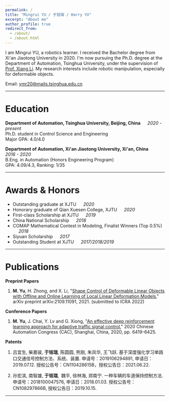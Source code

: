 ```yaml
---
permalink: /
title: "Mingrui YU / 于铭瑞 / Harry YU"
excerpt: "About me"
author_profile: true
redirect_from: 
  - /about/
  - /about.html
---
```


I am Mingrui YU, a robotics learner. I received the Bachelor degree from Xi'an Jiaotong University in 2020. I'm now pursuing the Ph.D. degree at the Department of Automation, Tsinghua University, under the supervision of [Prof. Xiang Li](https://sites.google.com/view/homepageoflixiang/home). My research interests include robotic manipulation, especially for deformable objects.

Email: [ymr20@mails.tsinghua.edu.cn](mailto:ymr20@mails.tsinghua.edu.cn)  

***

Education
======
**Department of Automation, Tsinghua University, Beijing, China** &emsp; *2020 - present*  
Ph.D. student in Control Science and Engineering  
Major GPA: 4.0/4.0


**Department of Automation, Xi'an Jiaotong University, Xi'an, China**  &emsp;  *2016 - 2020*  
B.Eng. in Automation (Honors Engineering Program)  
GPA: 4.09/4.3, Ranking: 1/35


***

Awards & Honors
======
* Outstanding graduate at XJTU &emsp; *2020*  
* Honorary graduate of Qian Xuesen College, XJTU  &emsp; *2020*  
* First-class Scholarship at XJTU &emsp; *2019*  
* China National Scholarship &emsp; *2018*  
* COMAP Mathematical Contest in Modeling, Finalist Winners (Top 0.5%) &emsp; *2018*  
* Siyuan Scholarship &emsp; *2017*  
* Outstanding Student at XJTU &emsp; *2017/2018/2019*

***

Publications
======
**Preprint Papers**
1. **M. Yu**, H. Zhong, and X. Li, "[Shape Control of Deformable Linear Objects with Offline and Online Learning of Local Linear Deformation Models](https://arxiv.org/abs/2109.11091)," arXiv preprint arXiv:2109.11091, 2021. (submitted to ICRA 2022)

**Conference Papers**
1. **M. Yu**, J. Chai, Y. Lv and G. Xiong, "[An effective deep reinforcement learning approach for adaptive traffic signal control](https://doi.org/10.1109/CAC51589.2020.9327396)," 2020 Chinese Automation Congress (CAC), Shanghai, China, 2020, pp. 6419-6425.

**Patents**
1. 吕宜生, 柴嘉骏, **于铭瑞**, 陈圆圆, 熊刚, 朱凤华, 王飞跃. 基于深度强化学习单路口交通信号控制方法、系统、装置. 申请号：2019106294891, 申请日：2019.07.12. 授权公告号：CN110428615B，授权公告日：2021.06.22.

1. 孙宏滨, 南智雄, **于铭瑞**, 魏平, 徐林海, 郑南宁. 一种车辆的车道保持控制方法. 申请号：2018100047576, 申请日：2018.01.03. 授权公告号：CN108297866B, 授权公告日：2019.10.15.

***


